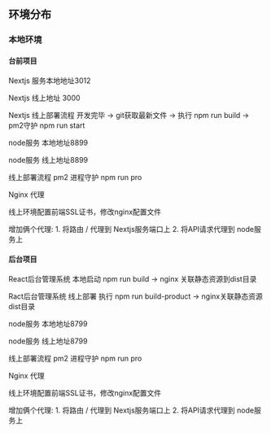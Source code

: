 ## 环境分布

### 本地环境

#### 台前项目

Nextjs 服务本地地址3012

Nextjs 线上地址 3000

Nextjs 线上部署流程 开发完毕  -> git获取最新文件 -> 执行 npm run build -> pm2守护 npm run start



node服务 本地地址8899

node服务 线上地址8899

线上部署流程 pm2 进程守护 npm run pro



Nginx 代理

线上环境配置前端SSL证书，修改nginx配置文件

增加俩个代理: 1. 将路由 / 代理到 Nextjs服务端口上 2. 将API请求代理到 node服务上



#### 后台项目

React后台管理系统 本地启动 npm run build -> nginx 关联静态资源到dist目录

Ract后台管理系统 线上部署 执行 npm run build-product -> nginx关联静态资源dist目录



node服务 本地地址8799

node服务 线上地址8799

线上部署流程 pm2 进程守护 npm run pro



Nginx 代理

线上环境配置前端SSL证书，修改nginx配置文件

增加俩个代理: 1. 将路由 / 代理到 Nextjs服务端口上 2. 将API请求代理到 node服务上